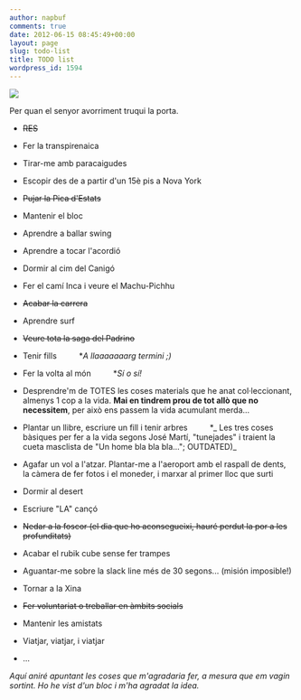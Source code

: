 ```yaml
---
author: napbuf
comments: true
date: 2012-06-15 08:45:49+00:00
layout: page
slug: todo-list
title: TODO list
wordpress_id: 1594
---
```


[![](https://napbuf.files.wordpress.com/2012/06/todo-list.jpg)](https://napbuf.files.wordpress.com/2012/06/todo-list.jpg)


Per quan el senyor avorriment truqui la porta.



	
  * <del>RES</del>

	
  * Fer la transpirenaica

	
  * Tirar-me amb paracaigudes

	
  * Escopir des de a partir d'un 15è pis a Nova York

	
  * <del>Pujar la Pica d'Estats</del>

	
  * Mantenir el bloc

	
  * Aprendre a ballar swing

	
  * Aprendre a tocar l'acordió

	
  * Dormir al cim del Canigó

	
  * Fer el camí Inca i veure el Machu-Pichhu

	
  * <del>Acabar la carrera</del>

	
  * Aprendre surf

	
  * <del>Veure tota la saga del Padrino</del>

	
  * Tenir fills          *_A llaaaaaaarg termini ;)_

	
  * Fer la volta al món          *_Sí o sí!_

	
  * Desprendre'm de TOTES les coses materials que he anat col·leccionant, almenys 1 cop a la vida.
**Mai en tindrem prou de tot allò que no necessitem**, per això ens passem la vida acumulant merda...

	
  * Plantar un llibre, escriure un fill i tenir arbres          *_ Les tres coses bàsiques per fer a la vida segons José Martí, "tunejades" i traient la cueta masclista de "Un home bla bla bla..."; OUTDATED)_

	
  * Agafar un vol a l'atzar. Plantar-me a l'aeroport amb el raspall de dents, la càmera de fer fotos i el moneder, i marxar al primer lloc que surti

	
  * Dormir al desert

	
  * Escriure "LA" cançó

	
  * <del>Nedar a la foscor (el dia que ho aconsegueixi, hauré perdut la por a les profunditats)</del>

	
  * Acabar el rubik cube sense fer trampes

	
  * Aguantar-me sobre la slack line més de 30 segons... (misión imposible!)

	
  * Tornar a la Xina

	
  * <del>Fer voluntariat o treballar en àmbits socials</del>

	
  * Mantenir les amistats

	
  * Viatjar, viatjar, i viatjar

	
  * ...





_Aquí aniré apuntant les coses que m'agradaria fer, a mesura que em vagin sortint. Ho he vist d'un bloc i m'ha agradat la idea._
